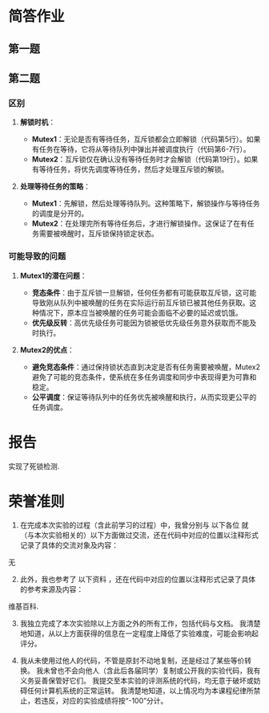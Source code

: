# 简答作业

## 第一题

## 第二题
### 区别
1. **解锁时机**：
   - **Mutex1**：无论是否有等待任务，互斥锁都会立即解锁（代码第5行）。如果有任务在等待，它将从等待队列中弹出并被调度执行（代码第6-7行）。
   - **Mutex2**：互斥锁仅在确认没有等待任务时才会解锁（代码第19行）。如果有等待任务，将优先调度等待任务，然后才处理互斥锁的解锁。

2. **处理等待任务的策略**：
   - **Mutex1**：先解锁，然后处理等待队列。这种策略下，解锁操作与等待任务的调度是分开的。
   - **Mutex2**：在处理完所有等待任务后，才进行解锁操作。这保证了在有任务需要被唤醒时，互斥锁保持锁定状态。

### 可能导致的问题
1. **Mutex1的潜在问题**：
   - **竞态条件**：由于互斥锁一旦解锁，任何任务都有可能获取互斥锁，这可能导致刚从队列中被唤醒的任务在实际运行前互斥锁已被其他任务获取。这种情况下，原本应当被唤醒的任务可能会面临不必要的延迟或饥饿。
   - **优先级反转**：高优先级任务可能因为锁被低优先级任务意外获取而不能及时执行。

2. **Mutex2的优点**：
   - **避免竞态条件**：通过保持锁状态直到决定是否有任务需要被唤醒，Mutex2避免了可能的竞态条件，使系统在多任务调度和同步中表现得更为可靠和稳定。
   - **公平调度**：保证等待队列中的任务优先被唤醒和执行，从而实现更公平的任务调度。

# 报告

实现了死锁检测.

# 荣誉准则

1.  在完成本次实验的过程（含此前学习的过程）中，我曾分别与 以下各位 就（与本次实验相关的）以下方面做过交流，还在代码中对应的位置以注释形式记录了具体的交流对象及内容：

无

2.  此外，我也参考了 以下资料 ，还在代码中对应的位置以注释形式记录了具体的参考来源及内容：

维基百科.

3.  我独立完成了本次实验除以上方面之外的所有工作，包括代码与文档。 我清楚地知道，从以上方面获得的信息在一定程度上降低了实验难度，可能会影响起评分。

4.  我从未使用过他人的代码，不管是原封不动地复制，还是经过了某些等价转换。 我未曾也不会向他人（含此后各届同学）复制或公开我的实验代码，我有义务妥善保管好它们。 我提交至本实验的评测系统的代码，均无意于破坏或妨碍任何计算机系统的正常运转。 我清楚地知道，以上情况均为本课程纪律所禁止，若违反，对应的实验成绩将按“-100”分计。
